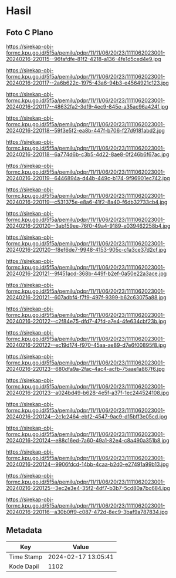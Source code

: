# Hasil

## Foto C Plano

https://sirekap-obj-formc.kpu.go.id/5f5a/pemilu/pdpr/11/11/06/20/23/1111062023001-20240216-220115--96fafdfe-81f2-4218-a136-4fe1d5ced4e9.jpg

https://sirekap-obj-formc.kpu.go.id/5f5a/pemilu/pdpr/11/11/06/20/23/1111062023001-20240216-220117--2a6b622c-1975-43a6-94b3-e4564921c123.jpg

https://sirekap-obj-formc.kpu.go.id/5f5a/pemilu/pdpr/11/11/06/20/23/1111062023001-20240216-220117--48632fa2-3df9-4ec9-845e-a35ac96a424f.jpg

https://sirekap-obj-formc.kpu.go.id/5f5a/pemilu/pdpr/11/11/06/20/23/1111062023001-20240216-220118--59f3e5f2-ea8b-447f-b706-f27d9181abd2.jpg

https://sirekap-obj-formc.kpu.go.id/5f5a/pemilu/pdpr/11/11/06/20/23/1111062023001-20240216-220118--6a774d6b-c3b5-4d22-8ae8-0f246b6f67ac.jpg

https://sirekap-obj-formc.kpu.go.id/5f5a/pemilu/pdpr/11/11/06/20/23/1111062023001-20240216-220119--6446894a-d44b-449c-b174-9f96901ec742.jpg

https://sirekap-obj-formc.kpu.go.id/5f5a/pemilu/pdpr/11/11/06/20/23/1111062023001-20240216-220119--c531375e-e8a6-41f2-8a40-f6db32733cb4.jpg

https://sirekap-obj-formc.kpu.go.id/5f5a/pemilu/pdpr/11/11/06/20/23/1111062023001-20240216-220120--3ab159ee-76f0-49a4-9189-e039462258b4.jpg

https://sirekap-obj-formc.kpu.go.id/5f5a/pemilu/pdpr/11/11/06/20/23/1111062023001-20240216-220120--f8ef6de7-9948-4153-905c-c1a3ce37d2cf.jpg

https://sirekap-obj-formc.kpu.go.id/5f5a/pemilu/pdpr/11/11/06/20/23/1111062023001-20240216-220121--9f451acd-368b-449f-b2ef-0a50e22a3ace.jpg

https://sirekap-obj-formc.kpu.go.id/5f5a/pemilu/pdpr/11/11/06/20/23/1111062023001-20240216-220121--607adbf4-f7f9-497f-9399-b62c63075a88.jpg

https://sirekap-obj-formc.kpu.go.id/5f5a/pemilu/pdpr/11/11/06/20/23/1111062023001-20240216-220122--c2f84e75-dfd7-47fd-a7e4-4fe634cbf23b.jpg

https://sirekap-obj-formc.kpu.go.id/5f5a/pemilu/pdpr/11/11/06/20/23/1111062023001-20240216-220122--ec19d174-f970-45aa-ae89-d7e6f00895f8.jpg

https://sirekap-obj-formc.kpu.go.id/5f5a/pemilu/pdpr/11/11/06/20/23/1111062023001-20240216-220123--680dfa9a-2fac-4ac4-acfb-75aae1a867f6.jpg

https://sirekap-obj-formc.kpu.go.id/5f5a/pemilu/pdpr/11/11/06/20/23/1111062023001-20240216-220123--a024bd49-b628-4e5f-a37f-1ec244524108.jpg

https://sirekap-obj-formc.kpu.go.id/5f5a/pemilu/pdpr/11/11/06/20/23/1111062023001-20240216-220124--2c1c2464-ebf2-4547-9ac9-d15bff3e05cd.jpg

https://sirekap-obj-formc.kpu.go.id/5f5a/pemilu/pdpr/11/11/06/20/23/1111062023001-20240216-220124--e88c16ed-7a60-49a1-82e4-c8a490a351b8.jpg

https://sirekap-obj-formc.kpu.go.id/5f5a/pemilu/pdpr/11/11/06/20/23/1111062023001-20240216-220124--9906fdcd-14bb-4caa-b2d0-e27491a99b13.jpg

https://sirekap-obj-formc.kpu.go.id/5f5a/pemilu/pdpr/11/11/06/20/23/1111062023001-20240216-220125--3ec2e3e4-35f2-4df7-b3b7-5cd80a7bc684.jpg

https://sirekap-obj-formc.kpu.go.id/5f5a/pemilu/pdpr/11/11/06/20/23/1111062023001-20240216-220116--a30b0ff9-c087-472d-8ec9-3baf9a787834.jpg


## Metadata

| Key        | Value               |
| ---------- | ------------------- |
| Time Stamp | 2024-02-17 13:05:41 |
| Kode Dapil | 1102                |



